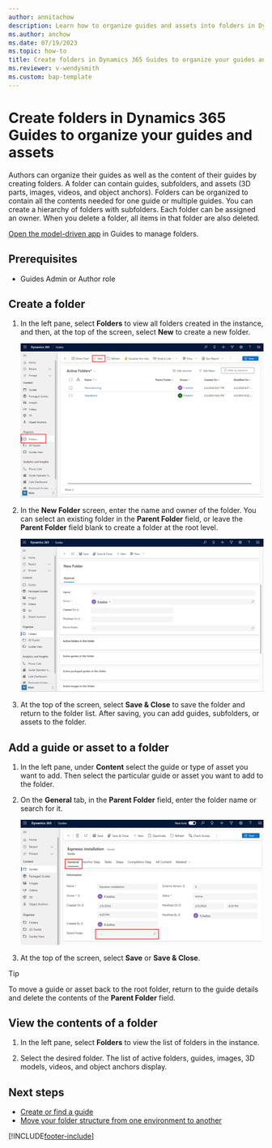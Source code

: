```yaml
---
author: annitachow
description: Learn how to organize guides and assets into folders in Dynamics 365 Guides.
ms.author: anchow
ms.date: 07/19/2023
ms.topic: how-to
title: Create folders in Dynamics 365 Guides to organize your guides and assets
ms.reviewer: v-wendysmith
ms.custom: bap-template
---
```


# Create folders in Dynamics 365 Guides to organize your guides and assets

Authors can organize their guides as well as the content of their guides by creating folders. A folder can contain guides, subfolders, and assets (3D parts, images, videos, and object anchors). Folders can be organized to contain all the contents needed for one guide or multiple guides. You can create a hierarchy of folders with subfolders. Each folder can be assigned an owner. When you delete a folder, all items in that folder are also deleted.

[Open the model-driven app](open-model-driven-app.md) in Guides to manage folders.

## Prerequisites

- Guides Admin or Author role

## Create a folder

1. In the left pane, select **Folders** to view all folders created in the instance, and then, at the top of the screen, select **New** to create a new folder.

    ![Folders command highlighted in left pane.](media/folders-command.PNG "Folders command highlighted in left pane")

1. In the **New Folder** screen, enter the name and owner of the folder. You can select an existing folder in the **Parent Folder** field, or leave the **Parent Folder** field blank to create a folder at the root level.

    ![New command highlighted at top of Power Apps screen.](media/folders-new.PNG "New command highlighted at top of Power Apps screen")

1. At the top of the screen, select **Save & Close** to save the folder and return to the folder list. After saving, you can add guides, subfolders, or assets to the folder.

## Add a guide or asset to a folder

1. In the left pane, under **Content** select the guide or type of asset you want to add. Then select the particular guide or asset you want to add to the folder.

1. On the **General** tab, in the **Parent Folder** field, enter the folder name or search for it.

    ![General tab and Parent Folder field highlighted.](media/folders-general-tab.PNG "General tab and Parent Folder field highlighted")

1. At the top of the screen, select **Save** or **Save & Close**.

> [!TIP]
> To move a guide or asset back to the root folder, return to the guide details and delete the contents of the **Parent Folder** field.

## View the contents of a folder

1. In the left pane, select **Folders** to view the list of folders in the instance.

1. Select the desired folder. The list of active folders, guides, images, 3D models, videos, and object anchors display.

## Next steps

- [Create or find a guide](create-guide.md)
- [Move your folder structure from one environment to another](admin-export-import-folders.md)

[!INCLUDE[footer-include](../includes/footer-banner.md)]
